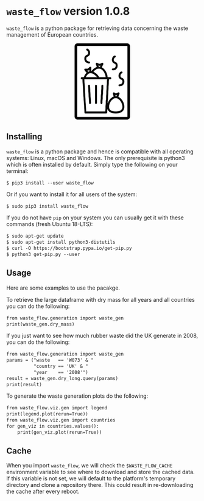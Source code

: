 # `waste_flow` version 1.0.8

`waste_flow` is a python package for retrieving data concerning the waste management of European countries.

<p align="center">
<img height="200" src="waste_flow/reports/template/logo.png?raw=true">
</p>

## Installing

`waste_flow` is a python package and hence is compatible with all operating systems: Linux, macOS and Windows. The only prerequisite is python3 which is often installed by default. Simply type the following on your terminal:

    $ pip3 install --user waste_flow

Or if you want to install it for all users of the system:

    $ sudo pip3 install waste_flow

If you do not have `pip` on your system you can usually get it with these commands (fresh Ubuntu 18-LTS):

    $ sudo apt-get update
    $ sudo apt-get install python3-distutils
    $ curl -O https://bootstrap.pypa.io/get-pip.py
    $ python3 get-pip.py --user

## Usage

Here are some examples to use the pacakge.

To retrieve the large dataframe with dry mass for all years and all countries you can do the following:

    from waste_flow.generation import waste_gen
    print(waste_gen.dry_mass)

If you just want to see how much rubber waste did the UK generate in 2008, you can do the following:

    from waste_flow.generation import waste_gen
    params = ("waste   == 'W073' & "
              "country == 'UK' & "
              "year    == '2008'")
    result = waste_gen.dry_long.query(params) 
    print(result)

To generate the waste generation plots do the following:

    from waste_flow.viz.gen import legend
    print(legend.plot(rerun=True))
    from waste_flow.viz.gen import countries
    for gen_viz in countries.values():
        print(gen_viz.plot(rerun=True))

## Cache

When you import `waste_flow`, we will check the `$WASTE_FLOW_CACHE` environment variable to see where to download and store the cached data. If this variable is not set, we will default to the platform's temporary directory and clone a repository there. This could result in re-downloading the cache after every reboot.